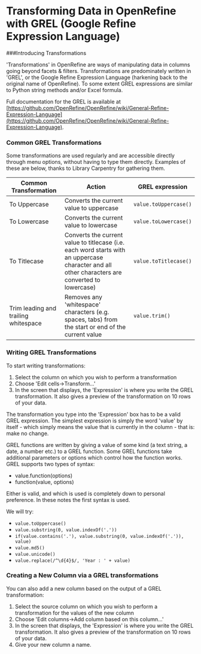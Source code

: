 # Transforming Data in OpenRefine with GREL (Google Refine Expression Language)

###Introducing Transformations

'Transformations' in OpenRefine are ways of manipulating data in columns going beyond facets & filters. Transformations are predominately written in 'GREL', or the Google Refine Expression Language (harkening back to the original name of OpenRefine). To some extent GREL expressions are similar to Python string methods and/or Excel formula.

Full documentation for the GREL is available at [https://github.com/OpenRefine/OpenRefine/wiki/General-Refine-Expression-Language](https://github.com/OpenRefine/OpenRefine/wiki/General-Refine-Expression-Language).

### Common GREL Transformations
Some transformations are used regularly and are accessible directly through menu options, without having to type them directly. Examples of these are below, thanks to Library Carpentry for gathering them.

Common Transformation  | Action | GREL expression
--------------------| ------------- | -------------
To Uppercase| Converts the current value to uppercase | ```value.toUppercase()```
To Lowercase| Converts the current value to lowercase | ```value.toLowercase()```
To Titlecase| Converts the current value to titlecase (i.e. each word starts with an uppercase character and all other characters are converted to lowercase) | ```value.toTitlecase()```
Trim leading and trailing whitespace | Removes any 'whitespace' characters (e.g. spaces, tabs) from the start or end of the current value | ```value.trim()```

### Writing GREL Transformations
To start writing transformations:

1. Select the column on which you wish to perform a transformation
2. Choose 'Edit cells->Transform…'
3. In the screen that displays, the 'Expression' is where you write the GREL transformation. It also gives a preview of the transformation on 10 rows of your data.

The transformation you type into the 'Expression' box has to be a valid GREL expression. The simplest expression is simply the word 'value' by itself - which simply means the value that is currently in the column - that is: make no change.

GREL functions are written by giving a value of some kind (a text string, a date, a number etc.) to a GREL function. Some GREL functions take additional parameters or options which control how the function works. GREL supports two types of syntax:

* value.function(options)
* function(value, options)

Either is valid, and which is used is completely down to personal preference. In these notes the first syntax is used.

We will try:
- `value.toUppercase()`
- `value.substring(0, value.indexOf('.'))`
- `if(value.contains('.'), value.substring(0, value.indexOf('.')), value)`
- `value.md5()`
- `value.unicode()`
- `value.replace(/^\d{4}$/, 'Year : ' + value)`

### Creating a New Column via a GREL transformations

You can also add a new column based on the output of a GREL transformation:

1. Select the source column on which you wish to perform a transformation for the values of the new column
2. Choose 'Edit columns->Add column based on this column...'
3. In the screen that displays, the 'Expression' is where you write the GREL transformation. It also gives a preview of the transformation on 10 rows of your data.
4. Give your new column a name.
